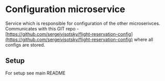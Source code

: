 # Configuration microservice
Service which is responsible for configuration of the other microserivces.
Communicates with this GIT repo - [https://github.com/sergeivisotsky/flight-reservation-config](https://github.com/sergeivisotsky/flight-reservation-config) where all configs are stored.

## Setup
For setup see main README